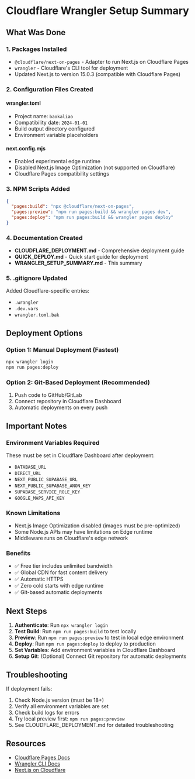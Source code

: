 # Cloudflare Wrangler Setup Summary

## What Was Done

### 1. Packages Installed
- `@cloudflare/next-on-pages` - Adapter to run Next.js on Cloudflare Pages
- `wrangler` - Cloudflare's CLI tool for deployment
- Updated Next.js to version 15.0.3 (compatible with Cloudflare Pages)

### 2. Configuration Files Created

#### wrangler.toml
- Project name: `baokaliao`
- Compatibility date: `2024-01-01`
- Build output directory configured
- Environment variable placeholders

#### next.config.mjs
- Enabled experimental edge runtime
- Disabled Next.js Image Optimization (not supported on Cloudflare)
- Cloudflare Pages compatibility settings

### 3. NPM Scripts Added

```json
{
  "pages:build": "npx @cloudflare/next-on-pages",
  "pages:preview": "npm run pages:build && wrangler pages dev",
  "pages:deploy": "npm run pages:build && wrangler pages deploy"
}
```

### 4. Documentation Created

- **CLOUDFLARE_DEPLOYMENT.md** - Comprehensive deployment guide
- **QUICK_DEPLOY.md** - Quick start guide for deployment
- **WRANGLER_SETUP_SUMMARY.md** - This summary

### 5. .gitignore Updated
Added Cloudflare-specific entries:
- `.wrangler`
- `.dev.vars`
- `wrangler.toml.bak`

## Deployment Options

### Option 1: Manual Deployment (Fastest)
```bash
npx wrangler login
npm run pages:deploy
```

### Option 2: Git-Based Deployment (Recommended)
1. Push code to GitHub/GitLab
2. Connect repository in Cloudflare Dashboard
3. Automatic deployments on every push

## Important Notes

### Environment Variables Required
These must be set in Cloudflare Dashboard after deployment:
- `DATABASE_URL`
- `DIRECT_URL`
- `NEXT_PUBLIC_SUPABASE_URL`
- `NEXT_PUBLIC_SUPABASE_ANON_KEY`
- `SUPABASE_SERVICE_ROLE_KEY`
- `GOOGLE_MAPS_API_KEY`

### Known Limitations
- Next.js Image Optimization disabled (images must be pre-optimized)
- Some Node.js APIs may have limitations on Edge runtime
- Middleware runs on Cloudflare's edge network

### Benefits
- ✅ Free tier includes unlimited bandwidth
- ✅ Global CDN for fast content delivery
- ✅ Automatic HTTPS
- ✅ Zero cold starts with edge runtime
- ✅ Git-based automatic deployments

## Next Steps

1. **Authenticate**: Run `npx wrangler login`
2. **Test Build**: Run `npm run pages:build` to test locally
3. **Preview**: Run `npm run pages:preview` to test in local edge environment
4. **Deploy**: Run `npm run pages:deploy` to deploy to production
5. **Set Variables**: Add environment variables in Cloudflare Dashboard
6. **Setup Git**: (Optional) Connect Git repository for automatic deployments

## Troubleshooting

If deployment fails:
1. Check Node.js version (must be 18+)
2. Verify all environment variables are set
3. Check build logs for errors
4. Try local preview first: `npm run pages:preview`
5. See CLOUDFLARE_DEPLOYMENT.md for detailed troubleshooting

## Resources

- [Cloudflare Pages Docs](https://developers.cloudflare.com/pages/)
- [Wrangler CLI Docs](https://developers.cloudflare.com/workers/wrangler/)
- [Next.js on Cloudflare](https://developers.cloudflare.com/pages/framework-guides/nextjs/)
